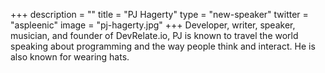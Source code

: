 +++
description = ""
title = "PJ Hagerty"
type = "new-speaker"
twitter = "aspleenic"
image = "pj-hagerty.jpg"
+++
Developer, writer, speaker, musician, and founder of DevRelate.io, PJ is known to travel the world speaking about programming and the way people think and interact.  He is also known for wearing hats.